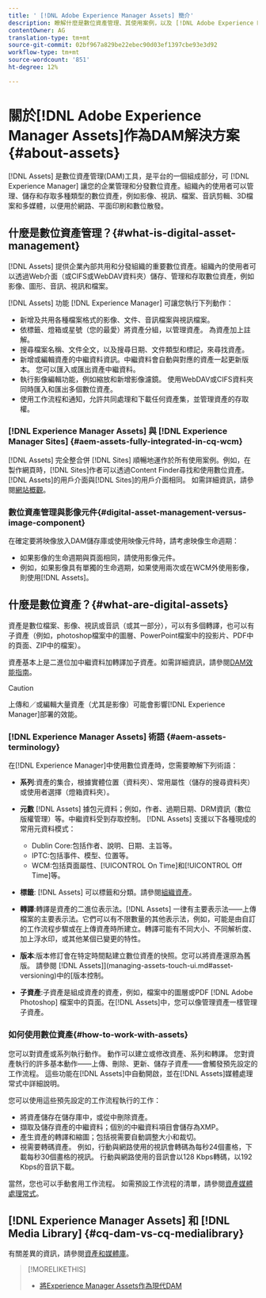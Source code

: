 ```yaml
---
title: ' [!DNL Adobe Experience Manager Assets] 簡介'
description: 瞭解什麼是數位資產管理、其使用案例，以及 [!DNL Adobe Experience Manager Asset] 產品。
contentOwner: AG
translation-type: tm+mt
source-git-commit: 02bf967a829be22ebec90d03ef1397cbe93e3d92
workflow-type: tm+mt
source-wordcount: '851'
ht-degree: 12%

---
```



# 關於[!DNL Adobe Experience Manager Assets]作為DAM解決方案{#about-assets}

[!DNL Assets] 是數位資產管理(DAM)工具，是平台的一個組成部分，可 [!DNL Experience Manager] 讓您的企業管理和分發數位資產。組織內的使用者可以管理、儲存和存取多種類型的數位資產，例如影像、視訊、檔案、音訊剪輯、3D檔案和多媒體，以便用於網路、平面印刷和數位散發。

## 什麼是數位資產管理？{#what-is-digital-asset-management}

[!DNL Assets] 提供企業內部共用和分發組織的重要數位資產。組織內的使用者可以透過Web介面（或CIFS或WebDAV資料夾）儲存、管理和存取數位資產，例如影像、圖形、音訊、視訊和檔案。

[!DNL Assets] 功能 [!DNL Experience Manager] 可讓您執行下列動作：

* 新增及共用各種檔案格式的影像、文件、音訊檔案與視訊檔案。
* 依標籤、燈箱或星號（您的最愛）將資產分組，以管理資產。 為資產加上註解。
* 搜尋檔案名稱、文件全文，以及搜尋日期、文件類型和標記，來尋找資產。
* 新增或編輯資產的中繼資料資訊。中繼資料會自動與對應的資產一起更新版本。 您可以匯入或匯出資產中繼資料。
* 執行影像編輯功能，例如縮放和新增影像濾鏡。 使用WebDAV或CIFS資料夾同時匯入和匯出多個數位資產。
* 使用工作流程和通知，允許共同處理和下載任何資產集，並管理資產的存取權。

### [!DNL Experience Manager Assets] 與  [!DNL Experience Manager Sites] {#aem-assets-fully-integrated-in-cq-wcm}

[!DNL Assets] 完全整合併 [!DNL Sites] 順暢地運作於所有使用案例。例如，在製作網頁時，[!DNL Sites]作者可以透過Content Finder尋找和使用數位資產。 [!DNL Assets]的用戶介面與[!DNL Sites]的用戶介面相同。 如需詳細資訊，請參閱[網站概觀](/help/sites-authoring/qg-page-authoring.md)。

<!-- TBD: Update image for branding 

![screen_shot_2012-04-17at15946pm](assets/screen_shot_2012-04-17at15946pm.png) ![screen_shot_2012-04-17at20100pm](assets/screen_shot_2012-04-17at20100pm.png)

Assets managed within [!DNL Experience Manager] DAM can then be accessed via the content finder of WCM:

![screen_shot_2012-04-17at20214pm](assets/screen_shot_2012-04-17at20214pm.png) -->

### 數位資產管理與影像元件{#digital-asset-management-versus-image-component}

在確定要將映像放入DAM儲存庫或使用映像元件時，請考慮映像生命週期：

* 如果影像的生命週期與頁面相同，請使用影像元件。
* 例如，如果影像具有單獨的生命週期，如果使用兩次或在WCM外使用影像，則使用[!DNL Assets]。

## 什麼是數位資產？{#what-are-digital-assets}

資產是數位檔案、影像、視訊或音訊（或其一部分），可以有多個轉譯，也可以有子資產（例如，photoshop檔案中的圖層、PowerPoint檔案中的投影片、PDF中的頁面、ZIP中的檔案）。

資產基本上是二進位加中繼資料加轉譯加子資產。如需詳細資訊，請參閱[DAM效能指南](/help/sites-deploying/assets-performance-sizing.md)。

>[!CAUTION]
>
>上傳和／或編輯大量資產（尤其是影像）可能會影響[!DNL Experience Manager]部署的效能。

### [!DNL Experience Manager Assets] 術語  {#aem-assets-terminology}

在[!DNL Experience Manager]中使用數位資產時，您需要瞭解下列術語：

* **系列**:資產的集合，根據實體位置（資料夾）、常用屬性（儲存的搜尋資料夾）或使用者選擇（燈箱資料夾）。

* **元數** [!DNL Assets] 據包元資料；例如，作者、過期日期、DRM資訊（數位版權管理）等。中繼資料受到存取控制。 [!DNL Assets] 支援以下各種現成的常用元資料模式：

   * Dublin Core:包括作者、說明、日期、主旨等。
   * IPTC:包括事件、模型、位置等。
   * WCM:包括頁面屬性、[!UICONTROL On Time]和[!UICONTROL Off Time]等。

* **標籤**: [!DNL Assets] 可以標籤和分類。請參閱[組織資產](/help/assets/organize-assets.md)。

* **轉譯**:轉譯是資產的二進位表示法。[!DNL Assets] 一律有主要表示法——上傳檔案的主要表示法。它們可以有不限數量的其他表示法，例如，可能是由自訂的工作流程步驟或在上傳資產時所建立。轉譯可能有不同大小、不同解析度、加上浮水印，或其他某個已變更的特性。

* **版本**:版本修訂會在特定時間點建立數位資產的快照。您可以將資產還原為舊版。 請參閱 [!DNL Assets]](managing-assets-touch-ui.md#asset-versioning)中的[版本控制。

* **子資產**:子資產是組成資產的資產，例如，檔案中的圖層或PDF [!DNL Adobe Photoshop] 檔案中的頁面。在[!DNL Assets]中，您可以像管理資產一樣管理子資產。

### 如何使用數位資產{#how-to-work-with-assets}

您可以對資產或系列執行動作。 動作可以建立或修改資產、系列和轉譯。 您對資產執行的許多基本動作——上傳、刪除、更新、儲存子資產——會觸發預先設定的工作流程。 這些功能在[!DNL Assets]中自動開啟，並在[!DNL Assets]媒體處理常式中詳細說明。

您可以使用這些預先設定的工作流程執行的工作：

* 將資產儲存在儲存庫中，或從中刪除資產。
* 擷取及儲存資產的中繼資料；個別的中繼資料項目會儲存為XMP。
* 產生資產的轉譯和縮圖；包括視需要自動調整大小和裁切。
* 視需要轉碼資產。 例如，行動與網路使用的視訊會轉碼為每秒24個畫格，下載每秒30個畫格的視訊。 行動與網路使用的音訊會以128 Kbps轉碼，以192 Kbps的音訊下載。

當然，您也可以手動套用工作流程。 如需預設工作流程的清單，請參閱[資產媒體處理常式](media-handlers.md)。

## [!DNL Experience Manager Assets] 和  [!DNL Media Library] {#cq-dam-vs-cq-medialibrary}

有關差異的資訊，請參閱[資產和媒體庫](medialibrary.md)。

>[!MORELIKETHIS]
>
>* [將Experience Manager Assets作為現代DAM](https://www.youtube.com/embed/PBwQqZgC-yo)

